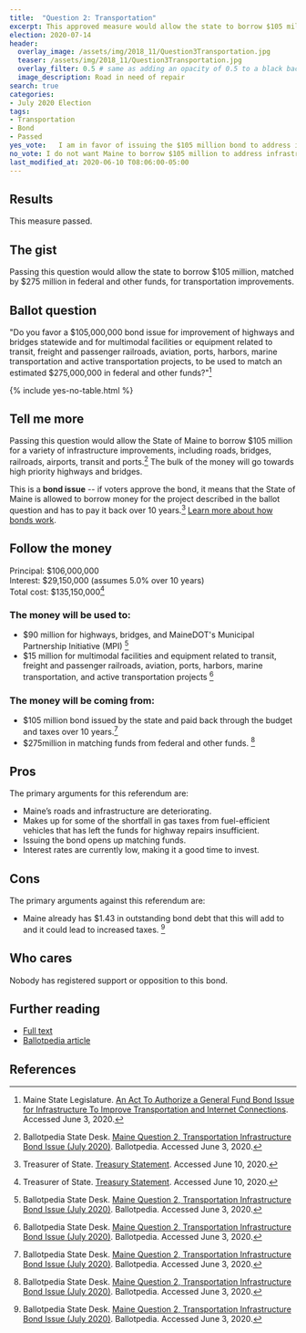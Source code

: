```yaml
---
title:  "Question 2: Transportation"
excerpt: This approved measure would allow the state to borrow $105 million for transportation improvements.
election: 2020-07-14
header:
  overlay_image: /assets/img/2018_11/Question3Transportation.jpg
  teaser: /assets/img/2018_11/Question3Transportation.jpg
  overlay_filter: 0.5 # same as adding an opacity of 0.5 to a black background
  image_description: Road in need of repair
search: true
categories:
- July 2020 Election
tags:
- Transportation
- Bond
- Passed
yes_vote:   I am in favor of issuing the $105 million bond to address infrastructure improvements.
no_vote: I do not want Maine to borrow $105 million to address infrastructure improvements.
last_modified_at: 2020-06-10 T08:06:00-05:00
---
```


## Results
This measure passed.

## The gist
Passing this question would allow the state to borrow $105 million, matched by $275 million in federal and other funds, for transportation improvements.

## Ballot question
"Do you favor a $105,000,000 bond issue for improvement of highways and bridges statewide and for multimodal facilities or equipment related to transit, freight and passenger railroads, aviation, ports, harbors, marine transportation and active transportation projects, to be used to match an estimated $275,000,000 in federal and other funds?"[^1]

{% include yes-no-table.html %}


## Tell me more
Passing this question would allow the State of Maine to borrow $105 million for a variety of infrastructure improvements, including roads, bridges, railroads, airports, transit and ports.[^2] The bulk of the money will go towards high priority highways and bridges.

This is a **bond issue** -- if voters approve the bond, it means that the State of Maine is allowed to borrow money for the project described in the ballot question and has to pay it back over 10 years.[^3] [Learn more about how bonds work](/bonds).

## Follow the money
Principal: $106,000,000
<br>Interest: $29,150,000 (assumes 5.0% over 10 years)
<br>Total cost: $135,150,000[^3]

### The money will be used to:
* $90 million for highways, bridges, and MaineDOT's Municipal Partnership Initiative (MPI) [^2]
* $15 million for multimodal facilities and equipment related to transit, freight and passenger railroads, aviation, ports, harbors, marine transportation, and active transportation projects [^2]

### The money will be coming from:
* $105 million bond issued by the state and paid back through the budget and taxes over 10 years.[^2]
* $275million in matching funds from federal and other funds. [^2]

## Pros
The primary arguments for this referendum are:
* Maine’s roads and infrastructure are deteriorating.
* Makes up for some of the shortfall in gas taxes from fuel-efficient vehicles that has left the funds for highway repairs insufficient.
* Issuing the bond opens up matching funds.
* Interest rates are currently low, making it a good time to invest.

## Cons
The primary arguments against this referendum are:
* Maine already has $1.43 in outstanding bond debt that this will add to and it could lead to increased taxes. [^2]

## Who cares
Nobody has registered support or opposition to this bond.

## Further reading
- [Full text](https://legislature.maine.gov/legis/bills/bills_129th/chapters/PUBLIC673.asp)
- [Ballotpedia article](https://ballotpedia.org/Maine_Question_2,_Transportation_Infrastructure_Bond_Issue_(July_2020))

## References
[^1]: Maine State Legislature. [An Act To Authorize a General Fund Bond Issue for Infrastructure To Improve Transportation and Internet Connections](https://legislature.maine.gov/legis/bills/bills_129th/chapters/PUBLIC673.asp). Accessed June 3, 2020.

[^2]: Ballotpedia State Desk. [Maine Question 2, Transportation Infrastructure Bond Issue (July 2020)](https://ballotpedia.org/Maine_Question_2,_Transportation_Infrastructure_Bond_Issue_(July_2020)). Ballotpedia. Accessed June 3, 2020.

[^3]: Treasurer of State. [Treasury Statement](https://www.maine.gov/sos/cec/elec/upcoming/pdf/treasstatement2020.pdf). Accessed June 10, 2020.
